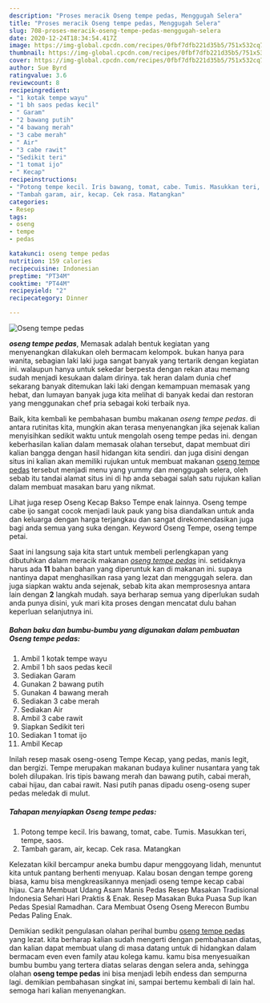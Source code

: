 ```yaml
---
description: "Proses meracik Oseng tempe pedas, Menggugah Selera"
title: "Proses meracik Oseng tempe pedas, Menggugah Selera"
slug: 708-proses-meracik-oseng-tempe-pedas-menggugah-selera
date: 2020-12-24T18:34:54.417Z
image: https://img-global.cpcdn.com/recipes/0fbf7dfb221d35b5/751x532cq70/oseng-tempe-pedas-foto-resep-utama.jpg
thumbnail: https://img-global.cpcdn.com/recipes/0fbf7dfb221d35b5/751x532cq70/oseng-tempe-pedas-foto-resep-utama.jpg
cover: https://img-global.cpcdn.com/recipes/0fbf7dfb221d35b5/751x532cq70/oseng-tempe-pedas-foto-resep-utama.jpg
author: Sue Byrd
ratingvalue: 3.6
reviewcount: 8
recipeingredient:
- "1 kotak tempe wayu"
- "1 bh saos pedas kecil"
- " Garam"
- "2 bawang putih"
- "4 bawang merah"
- "3 cabe merah"
- " Air"
- "3 cabe rawit"
- "Sedikit teri"
- "1 tomat ijo"
- " Kecap"
recipeinstructions:
- "Potong tempe kecil. Iris bawang, tomat, cabe. Tumis. Masukkan teri, tempe, saos."
- "Tambah garam, air, kecap. Cek rasa. Matangkan"
categories:
- Resep
tags:
- oseng
- tempe
- pedas

katakunci: oseng tempe pedas 
nutrition: 159 calories
recipecuisine: Indonesian
preptime: "PT34M"
cooktime: "PT44M"
recipeyield: "2"
recipecategory: Dinner

---
```



![Oseng tempe pedas](https://img-global.cpcdn.com/recipes/0fbf7dfb221d35b5/751x532cq70/oseng-tempe-pedas-foto-resep-utama.jpg)

<b><i>oseng tempe pedas</i></b>, Memasak adalah bentuk kegiatan yang menyenangkan dilakukan oleh bermacam kelompok. bukan hanya para wanita, sebagian laki laki juga sangat banyak yang tertarik dengan kegiatan ini. walaupun hanya untuk sekedar berpesta dengan rekan atau memang sudah menjadi kesukaan dalam dirinya. tak heran dalam dunia chef sekarang banyak ditemukan laki laki dengan kemampuan memasak yang hebat, dan lumayan banyak juga kita melihat di banyak kedai dan restoran yang menggunakan chef pria sebagai koki terbaik nya.

Baik, kita kembali ke pembahasan bumbu makanan <i>oseng tempe pedas</i>. di antara rutinitas kita, mungkin akan terasa menyenangkan jika sejenak kalian menyisihkan sedikit waktu untuk mengolah oseng tempe pedas ini. dengan keberhasilan kalian dalam memasak olahan tersebut, dapat membuat diri kalian bangga dengan hasil hidangan kita sendiri. dan juga disini dengan situs ini kalian akan memiliki rujukan untuk membuat makanan <u>oseng tempe pedas</u> tersebut menjadi menu yang yummy dan menggugah selera, oleh sebab itu tandai alamat situs ini di hp anda sebagai salah satu rujukan kalian dalam membuat masakan baru yang nikmat.

Lihat juga resep Oseng Kecap Bakso Tempe enak lainnya. Oseng tempe cabe ijo sangat cocok menjadi lauk pauk yang bisa diandalkan untuk anda dan keluarga dengan harga terjangkau dan sangat direkomendasikan juga bagi anda semua yang suka dengan. Keyword Oseng Tempe, oseng tempe petai.


Saat ini langsung saja kita start untuk membeli perlengkapan yang dibutuhkan dalam meracik makanan <u><i>oseng tempe pedas</i></u> ini. setidaknya harus ada <b>11</b> bahan bahan yang diperuntuk kan di makanan ini. supaya nantinya dapat menghasilkan rasa yang lezat dan menggugah selera. dan juga siapkan waktu anda sejenak, sebab kita akan memprosesnya antara lain dengan <b>2</b> langkah mudah. saya berharap semua yang diperlukan sudah anda punya disini, yuk mari kita proses dengan mencatat dulu bahan keperluan selanjutnya ini.

<!--inarticleads1-->

##### Bahan baku dan bumbu-bumbu yang digunakan dalam pembuatan Oseng tempe pedas:

1. Ambil 1 kotak tempe wayu
1. Ambil 1 bh saos pedas kecil
1. Sediakan  Garam
1. Gunakan 2 bawang putih
1. Gunakan 4 bawang merah
1. Sediakan 3 cabe merah
1. Sediakan  Air
1. Ambil 3 cabe rawit
1. Siapkan Sedikit teri
1. Sediakan 1 tomat ijo
1. Ambil  Kecap


Inilah resep masak oseng-oseng Tempe Kecap, yang pedas, manis legit, dan bergizi. Tempe merupakan makanan budaya kuliner nusantara yang tak boleh dilupakan. Iris tipis bawang merah dan bawang putih, cabai merah, cabai hijau, dan cabai rawit. Nasi putih panas dipadu oseng-oseng super pedas meledak di mulut. 

<!--inarticleads2-->

##### Tahapan menyiapkan Oseng tempe pedas:

1. Potong tempe kecil. Iris bawang, tomat, cabe. Tumis. Masukkan teri, tempe, saos.
1. Tambah garam, air, kecap. Cek rasa. Matangkan


Kelezatan kikil bercampur aneka bumbu dapur menggoyang lidah, menuntut kita untuk pantang berhenti menyuap. Kalau bosan dengan tempe goreng biasa, kamu bisa mengkreasikannya menjadi oseng tempe kecap cabai hijau. Cara Membuat Udang Asam Manis Pedas Resep Masakan Tradisional Indonesia Sehari Hari Praktis &amp; Enak. Resep Masakan Buka Puasa Sup Ikan Pedas Spesial Ramadhan. Cara Membuat Oseng Oseng Merecon Bumbu Pedas Paling Enak. 

Demikian sedikit pengulasan olahan perihal bumbu <u>oseng tempe pedas</u> yang lezat. kita berharap kalian sudah mengerti dengan pembahasan diatas, dan kalian dapat membuat ulang di masa datang untuk di hidangkan dalam bermacam even even family atau kolega kamu. kamu bisa menyesuaikan bumbu bumbu yang tertera diatas selaras dengan selera anda, sehingga olahan <b>oseng tempe pedas</b> ini bisa menjadi lebih endess dan sempurna lagi. demikian pembahasan singkat ini, sampai bertemu kembali di lain hal. semoga hari kalian menyenangkan.
